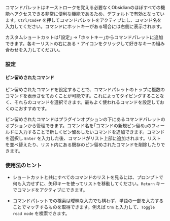 コマンドパレットはキーストロークを覚える必要なくObsidianのほぼすべての機能へアクセスできる非常に便利な機能であるため、デフォルトで有効となっています。`Ctrl/Cmd+P` を押してコマンドパレットをアクティブにし、コマンド名を入力してください。コマンドにホットキーがある場合には右側に表示されます。

カスタムショートカットは｢設定｣ → ｢ホットキー｣からコマンドパレットに追加できます。各キーリストの右にある `*` アイコンをクリックして好きなキーの組み合わせを入力してください。

### 設定

#### ピン留めされたコマンド

ピン留めされたコマンドを設定することで、コマンドパレットのトップに複数のコマンドを表示させておくことが可能です。これによってタイピングすることなく、それらのコマンドを選択できます。最もよく使われるコマンドを設定しておくのにおすすめです。

ピン留めされたコマンドはプラグインオプションの下にあるコマンドパレットのオプションから管理できます。コマンド名を｢コマンドの新規ピン留め｣のフィールドに入力することで新しくピン留めしたいコマンドを追加できます。コマンドを選択し `Enter` を入力した後、コマンドがリスト上部に追加されます。リストを並べ替えたり、リスト内にある既存のピン留めされたコマンドを削除したりできます。

### 使用法のヒント

- ショートカットと共にすべてのコマンドのリストを見るには、プロンプトで何も入力せずに、矢印キーを使ってリストを移動してください。`Return` キーでコマンドをアクティブにできます。

- コマンドパレットでの検索は曖昧な入力でも構わず、単語の一部を入力することでマッチするものを取得できます。例えば `trm` と入力して、`Toggle read mode` を検索できます。

